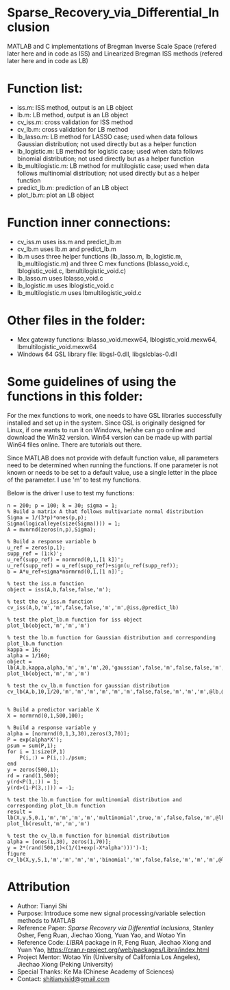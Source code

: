 # Sparse_Recovery_via_Differential_Inclusion
MATLAB and C implementations of Bregman Inverse Scale Space (refered later here and in code as ISS) and Linearized Bregman ISS methods (refered later here and in code as LB)


# Function list:  

- iss.m: ISS method, output is an LB object  
- lb.m: LB method, output is an LB object  
- cv_iss.m: cross validation for ISS method 
- cv_lb.m: cross validation for LB method  
- lb_lasso.m: LB method for LASSO case; used when data follows Gaussian distribution; not used directly but as a helper function  
- lb_logistic.m: LB method for logistic case; used when data follows binomial distribution; not used directly but as a helper function  
- lb_multilogistic.m: LB method for multilogistic case; used when data follows multinomial distribution; not used directly but as a helper function  
- predict_lb.m: prediction of an LB object
- plot_lb.m: plot an LB object  


# Function inner connections:  

- cv_iss.m uses iss.m and predict_lb.m  
- cv_lb.m uses lb.m and predict_lb.m  
- lb.m uses three helper functions (lb_lasso.m, lb_logistic.m, lb_multilogistic.m) and three C mex functions (lblasso_void.c, lblogistic_void.c, lbmultilogistic_void.c)  
- lb_lasso.m uses lblasso_void.c  
- lb_logistic.m uses lblogistic_void.c  
- lb_multilogistic.m uses lbmultilogistic_void.c  


# Other files in the folder:  

- Mex gateway functions: lblasso_void.mexw64, lblogistic_void.mexw64, lbmultilogistic_void.mexw64  
- Windows 64 GSL library file: libgsl-0.dll, libgslcblas-0.dll  


# Some guidelines of using the functions in this folder:  

For the mex functions to work, one needs to have GSL libraries successfully installed and set up in the system. Since GSL is originally designed for Linux, if one wants to run it on Windows, he/she can go online and download the Win32 version. Win64 version can be made up with partial Win64 files online. There are tutorials out there.  

Since MATLAB does not provide with default function value, all parameters need to be determined when running the functions. If one parameter is not known or needs to be set to a default value, use a single letter in the place of the parameter. I use 'm' to test my functions.  


Below is the driver I use to test my functions:  
```
n = 200; p = 100; k = 30; sigma = 1;
% Build a matrix A that follows multivariate normal distribution
Sigma = 1/(3*p)*ones(p,p);
Sigma(logical(eye(size(Sigma)))) = 1;
A = mvnrnd(zeros(n,p),Sigma);

% Build a response variable b
u_ref = zeros(p,1);
supp_ref = (1:k)';
u_ref(supp_ref) = normrnd(0,1,[1 k])';
u_ref(supp_ref) = u_ref(supp_ref)+sign(u_ref(supp_ref));
b = A*u_ref+sigma*normrnd(0,1,[1 n])';

% test the iss.m function
object = iss(A,b,false,false,'m');

% test the cv_iss.m function
cv_iss(A,b,'m','m',false,false,'m','m',@iss,@predict_lb)

% test the plot_lb.m function for iss object
plot_lb(object,'m','m','m')

% test the lb.m function for Gaussian distribution and corresponding plot_lb.m function
kappa = 16;
alpha = 1/160;
object = lb(A,b,kappa,alpha,'m','m','m',20,'gaussian',false,'m',false,false,'m',@lb_lasso,@lb_logistic,@lb_multilogistic);
plot_lb(object,'m','m','m')

% test the cv_lb.m function for gaussian distribution
cv_lb(A,b,10,1/20,'m','m','m','m','m','m',false,false,'m','m','m',@lb,@predict_lb,@lb_lasso,@lb_logistic,@lb_multilogistic)


% Build a predictor variable X
X = normrnd(0,1,500,100);

% Build a response variable y
alpha = [normrnd(0,1,3,30),zeros(3,70)];
P = exp(alpha*X');
psum = sum(P,1);
for i = 1:size(P,1)
    P(i,:) = P(i,:)./psum;
end
y = zeros(500,1);
rd = rand(1,500);
y(rd<P(1,:)) = 1;
y(rd>(1-P(3,:))) = -1;

% test the lb.m function for multinomial distribution and corresponding plot_lb.m function
result = lb(X,y,5,0.1,'m','m','m','m','multinomial',true,'m',false,false,'m',@lb_lasso,@lb_logistic,@lb_multilogistic);
plot_lb(result,'m','m','m')

% test the cv_lb.m function for binomial distribution
alpha = [ones(1,30), zeros(1,70)];
y = 2*(rand(500,1)<(1/(1+exp(-X*alpha')))')-1;
figure
cv_lb(X,y,5,1,'m','m','m','m','binomial','m',false,false,'m','m','m',@lb,@predict_lb,@lb_lasso,@lb_logistic,@lb_multi_logistic)
```


# Attribution  
- Author: Tianyi Shi  
- Purpose: Introduce some new signal processing/variable selection methods to MATLAB  
- Reference Paper: *Sparse Recovery via Differential Inclusions*, Stanley Osher, Feng Ruan, Jiechao Xiong, Yuan Yao, and Wotao Yin  
- Reference Code: *LIBRA* package in R, Feng Ruan, Jiechao Xiong and Yuan Yao, https://cran.r-project.org/web/packages/Libra/index.html  
- Project Mentor: Wotao Yin (University of California Los Angeles), Jiechao Xiong (Peking University)  
- Special Thanks: Ke Ma (Chinese Academy of Sciences)
- Contact: shitianyisid@gmail.com  
